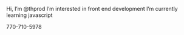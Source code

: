 Hi, I’m @thprod
I’m interested in front end development
I’m currently learning javascript

770-710-5978
